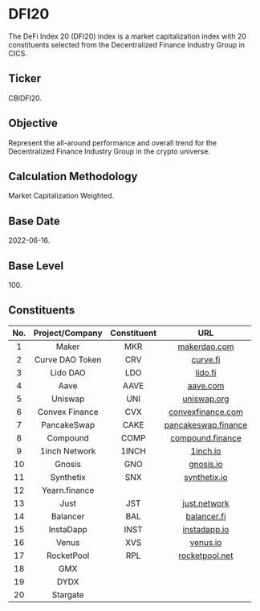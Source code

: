 # DFI20

The DeFi Index 20 (DFI20) index is a market capitalization index with 20 constituents selected from the Decentralized Finance Industry Group in CICS.

## Ticker

CBIDFI20.

## Objective

Represent the all-around performance and overall trend for the Decentralized Finance Industry Group in the crypto universe.

## Calculation Methodology

Market Capitalization Weighted.

## Base Date

2022-06-16.

## Base Level

100\.

## Constituents



| No. | Project/Company | Constituent |                              URL                             |
| :-: | :-------------: | :---------: | :----------------------------------------------------------: |
|  1  |      Maker      |     MKR     |             [makerdao.com](https://makerdao.com/)            |
|  2  | Curve DAO Token |     CRV     |                 [curve.fi](https://curve.fi/)                |
|  3  |     Lido DAO    |     LDO     |                  [lido.fi](https://lido.fi/)                 |
|  4  |       Aave      |     AAVE    |                 [aave.com](https://aave.com/)                |
|  5  |     Uniswap     |     UNI     |              [uniswap.org](https://uniswap.org/)             |
|  6  |  Convex Finance |     CVX     |      [convexfinance.com](https://www.convexfinance.com/)     |
|  7  |   PancakeSwap   |     CAKE    |      [pancakeswap.finance](https://pancakeswap.finance/)     |
|  8  |     Compound    |     COMP    | [compound.finance](https://compound.finance/governance/comp) |
|  9  |  1inch Network  |    1INCH    |                 [1inch.io](https://1inch.io/)                |
|  10 |      Gnosis     |     GNO     |                [gnosis.io](https://gnosis.io/)               |
|  11 |    Synthetix    |     SNX     |             [synthetix.io](https://synthetix.io/)            |
|  12 |  Yearn.finance  |             |                                                              |
|  13 |       Just      |     JST     |          [just.network](https://www.just.network/#/)         |
|  14 |     Balancer    |     BAL     |              [balancer.fi](https://balancer.fi/)             |
|  15 |    InstaDapp    |     INST    |             [instadapp.io](https://instadapp.io/)            |
|  16 |      Venus      |     XVS     |                 [venus.io](https://venus.io/)                |
|  17 |    RocketPool   |     RPL     |       [rocketpool.net](https://rocketpool.net/#header)       |
|  18 |       GMX       |             |                                                              |
|  19 |       DYDX      |             |                                                              |
|  20 |     Stargate    |             |                                                              |
